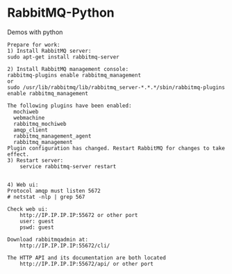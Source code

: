 RabbitMQ-Python
===============

Demos with python

    Prepare for work:
    1) Install RabbitMQ server:
    sudo apt-get install rabbitmq-server

    2) Install RabbitMQ management console:
    rabbitmq-plugins enable rabbitmq_management
    or
    sudo /usr/lib/rabbitmq/lib/rabbitmq_server-*.*.*/sbin/rabbitmq-plugins enable rabbitmq_management

    The following plugins have been enabled:
      mochiweb
      webmachine
      rabbitmq_mochiweb
      amqp_client
      rabbitmq_management_agent
      rabbitmq_management
    Plugin configuration has changed. Restart RabbitMQ for changes to take effect.
    3) Restart server:
        service rabbitmq-server restart


    4) Web ui:
    Protocol amqp must listen 5672
    # netstat -nlp | grep 567

    Check web ui:
        http://IP.IP.IP.IP:55672 or other port
        user: guest
        pswd: guest

    Download rabbitmqadmin at:
        http://IP.IP.IP.IP:55672/cli/

    The HTTP API and its documentation are both located
        http://IP.IP.IP.IP:55672/api/ or other port
